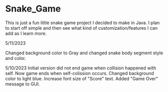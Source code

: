 # Snake_Game

This is just a fun little snake game project I decided to make in Java. I plan to start off simple and then see what kind of customization/features I can add as I learn more.

5/11/2023

Changed background color to Gray and changed snake body segment style and color.

5/10/2023
Initial version did not end game when collision happened with self. Now game ends when self-colission occurs.
Changed background color to light blue.
Increase font size of "Score" text.
Added "Game Over" message to GUI.
